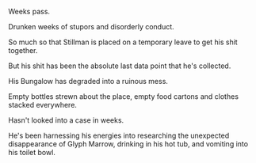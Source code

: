Weeks pass.

Drunken weeks of stupors and disorderly conduct.

So much so that Stillman is placed on a temporary leave to get his shit together.

But his shit has been the absolute last data point that he's collected.

His Bungalow has degraded into a ruinous mess.

Empty bottles strewn about the place, empty food cartons and clothes stacked everywhere.

Hasn't looked into a case in weeks.

He's been harnessing his energies into researching the unexpected disappearance of Glyph Marrow, drinking in his hot tub, and vomiting into his toilet bowl.